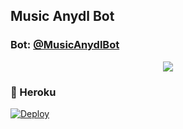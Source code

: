 <h2 align="centre">Music Anydl Bot</h2>

### Bot: [@MusicAnydlBot](https://t.me/MusicAnydlBot)

<p align="center">
  <img src="https://telegra.ph/file/6821d304091f7a2c8032d.jpg">
</p>

### 💜 Heroku

[![Deploy](https://www.herokucdn.com/deploy/button.svg)](https://heroku.com/deploy?template=https://github.com/t03b10t99/Music-Man/tree/master)
